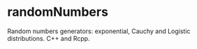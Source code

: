 # randomNumbers
Random numbers generators: exponential, Cauchy and Logistic distributions. C++ and Rcpp.
